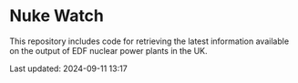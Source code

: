 # Nuke Watch

This repository includes code for retrieving the latest information available on the output of EDF nuclear power plants in the UK.

Last updated: 2024-09-11 13:17